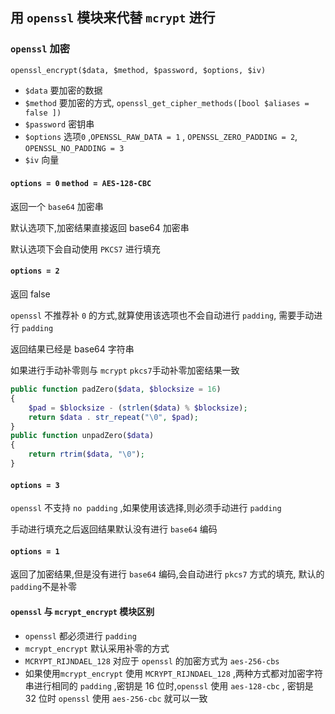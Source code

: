 ## 用 `openssl` 模块来代替 `mcrypt`  进行

### `openssl` 加密

`openssl_encrypt($data, $method, $password, $options, $iv)`

* `$data` 要加密的数据
* `$method` 要加密的方式, `openssl_get_cipher_methods([bool $aliases = false ])`
* `$password` 密钥串
* `$options` 选项`0` ,`OPENSSL_RAW_DATA = 1` , `OPENSSL_ZERO_PADDING = 2`, `OPENSSL_NO_PADDING = 3`
* `$iv` 向量

#### `options = 0` `method = AES-128-CBC`

返回一个 `base64` 加密串

默认选项下,加密结果直接返回 base64 加密串

默认选项下会自动使用 `PKCS7` 进行填充

#### `options = 2`

返回 false

`openssl` 不推荐补 `0` 的方式,就算使用该选项也不会自动进行 `padding`, 需要手动进行 `padding`

返回结果已经是 base64 字符串

如果进行手动补零则与 `mcrypt` `pkcs7`手动补零加密结果一致

```php
public function padZero($data, $blocksize = 16)
{
    $pad = $blocksize - (strlen($data) % $blocksize);
    return $data . str_repeat("\0", $pad);
}
public function unpadZero($data)
{
    return rtrim($data, "\0");
}
```

#### `options = 3`

`openssl` 不支持 `no padding` ,如果使用该选择,则必须手动进行 `padding`

手动进行填充之后返回结果默认没有进行 `base64` 编码

#### `options = 1`

返回了加密结果,但是没有进行 `base64` 编码,会自动进行 `pkcs7` 方式的填充, 默认的 `padding`不是补零

#### `openssl` 与 `mcrypt_encrypt` 模块区别

* `openssl` 都必须进行 `padding`
* `mcrypt_encrypt` 默认采用补零的方式
* `MCRYPT_RIJNDAEL_128` 对应于 `openssl` 的加密方式为 `aes-256-cbs` 
* 如果使用`mcrypt_encrypt`  使用  `MCRYPT_RIJNDAEL_128` ,两种方式都对加密字符串进行相同的 `padding` ,密钥是 16 位时,`openssl` 使用 `aes-128-cbc` , 密钥是 32 位时 `openssl` 使用 `aes-256-cbc` 就可以一致

